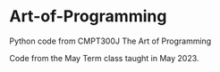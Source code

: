 # Art-of-Programming
Python code from CMPT300J The Art of Programming

Code from the May Term class taught in May 2023.
